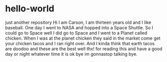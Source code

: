 # hello-world
just another repository
Hi I am Carson, I am thirteen years old and I like baseball. 
One day I went to NASA and hopped into a Space Shuttle. So I could go to Space well I did go to Space and I went to a Planet called chicken.
When I was at the planet chicken they said in the market come get your chicken tacos and I ran right over. And I kinda think that earth tacos are doodoo and these are the best well thx! for reading this and have a good day or night whatever time it is ok bye im gonnastop talking bye.
